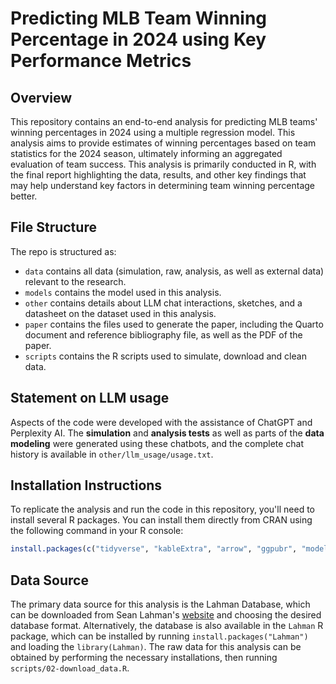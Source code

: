 # Predicting MLB Team Winning Percentage in 2024 using Key Performance Metrics

## Overview

This repository contains an end-to-end analysis for predicting MLB teams' winning percentages in 2024 using a multiple regression model. This analysis aims to provide estimates of winning percentages based on team statistics for the 2024 season, ultimately informing an aggregated evaluation of team success. This analysis is primarily conducted in R, with the final report highlighting the data, results, and other key findings that may help understand key factors in determining team winning percentage better.

## File Structure

The repo is structured as:

-   `data` contains all data (simulation, raw, analysis, as well as external data) relevant to the research.
-   `models` contains the model used in this analysis. 
-   `other` contains details about LLM chat interactions, sketches, and a datasheet on the dataset used in this analysis.
-   `paper` contains the files used to generate the paper, including the Quarto document and reference bibliography file, as well as the PDF of the paper. 
-   `scripts` contains the R scripts used to simulate, download and clean data.

## Statement on LLM usage

Aspects of the code were developed with the assistance of ChatGPT and Perplexity AI. The **simulation** and **analysis tests** as well as parts of the **data modeling** were generated using these chatbots, and the complete chat history is available in `other/llm_usage/usage.txt`.

## Installation Instructions

To replicate the analysis and run the code in this repository, you'll need to install several R packages. You can install them directly from CRAN using the following command in your R console:

```R
install.packages(c("tidyverse", "kableExtra", "arrow", "ggpubr", "modelsummary", "tidymodels", ggplot2", "dplyr", "readr", "here", "reshape2", "rvest", "stringr", "DiagrammeR", "rsvg", "DiagrammeRsvg", "png"))
```

## Data Source

The primary data source for this analysis is the Lahman Database, which can be downloaded from Sean Lahman's [website](http://www.seanlahman.com/) and choosing the desired database format. Alternatively, the database is also available in the `Lahman` R package, which can be installed by running `install.packages("Lahman")` and loading the `library(Lahman)`. The raw data for this analysis can be obtained by performing the necessary installations, then running `scripts/02-download_data.R`.